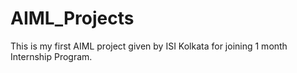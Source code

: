 # AIML_Projects
This is my first AIML project given by ISI Kolkata for joining 1 month Internship Program. 
